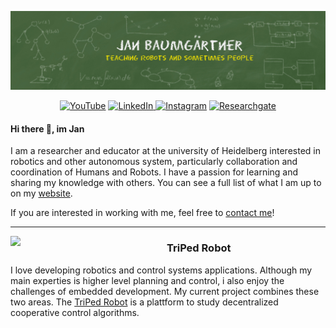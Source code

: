 
![banner](https://raw.githubusercontent.com/liquidcronos/liquidcronos/master/blackboard_github_banner.png)
<p align="center">
 <a href="https://www.youtube.com/channel/UCnbhNyP3RjmAfneHtcz_h3g"target="_blank"><img alt="YouTube" src="https://img.shields.io/badge/baumis_robots-%23FF0000.svg?style=for-the-badge&logo=YouTube&logoColor=white"/></a>
 <a href="https://www.linkedin.com/in/jan-baumgärtner/" target="_blank"><img alt="LinkedIn" src="https://img.shields.io/badge/linkedin-%230077B5.svg?style=for-the-badge&logo=linkedin&logoColor=white"/> </a>
 <a href="https://www.instagram.com/baumis_robots/" target="_blank"><img alt="Instagram" src="https://img.shields.io/badge/baumis_robots-%23E4405F.svg?style=for-the-badge&logo=Instagram&logoColor=white"/></a>
<a href="https://www.researchgate.net/profile/Jan-Baumgaertner"target="_blank"><img alt="Researchgate" src="https://img.shields.io/badge/-ResearchGate-00CCBB?style=for-the-badge&logo=ResearchGate&logoColor=white"/></a>
 </p>

#### Hi there 👋, im Jan

I am a researcher and educator at the university of Heidelberg  interested in robotics and other autonomous system, particularly collaboration and coordination of Humans and Robots.
 I have a passion for learning and sharing my knowledge with others.  You can see a full list of what I am up to on my [website](https://liquidcronos.github.io/portfolio/).

If you are interested in working with me, feel free to <a href="mailto:jan.baumgaertner@ziti.uni-heidelberg.de">  contact me</a>!

<!-- ![](https://github-profile-summary-cards.vercel.app/api/cards/profile-details?username=liquidcronos&theme=default) -->
<!--- ![](https://github-profile-summary-cards.vercel.app/api/cards/repos-per-language?username=liquidcronos&theme=default) -->
<!-- ![](https://github-profile-summary-cards.vercel.app/api/cards/most-commit-language?username=liquidcronos&theme=default)
![](https://github-profile-summary-cards.vercel.app/api/cards/stats?username=liquidcronos&theme=default) -->







---


<p>
  <img width="250" align='left' src="https://user-images.githubusercontent.com/22688144/124489566-6d70f000-ddb1-11eb-9f57-6a2d9e374fcc.png?raw=true">
</p>
 
### TriPed Robot

I love developing robotics and control systems applications. Although my main experties is higher level planning and control, i also enjoy the challenges of embedded development.
My current project combines these two areas.
The  [TriPed Robot](https://triped-robot.github.io/) is a plattform to study decentralized cooperative control algorithms.



